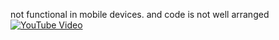 not functional in mobile devices. and code is not well arranged
[![YouTube Video](https://img.shields.io/badge/YouTube-Tutorial-red?logo=youtube)](https://youtube.com/playlist_link_here)
